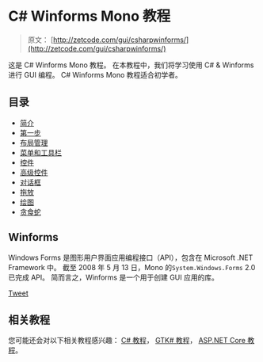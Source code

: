 # C# Winforms Mono 教程

> 原文： [http://zetcode.com/gui/csharpwinforms/](http://zetcode.com/gui/csharpwinforms/)

这是 C# Winforms Mono 教程。 在本教程中，我们将学习使用 C# & Winforms 进行 GUI 编程。 C# Winforms Mono 教程适合初学者。

## 目录



*   [简介](introduction/)
*   [第一步](firststeps/)
*   [布局管理](layout/)
*   [菜单和工具栏](menustoolbars/)
*   [控件](controls/)
*   [高级控件](advancedcontrols/)
*   [对话框](dialogs/)
*   [拖放](dragdrop/)
*   [绘图](painting/)
*   [贪食蛇](snake/)



## Winforms

Windows Forms 是图形用户界面应用编程接口（API），包含在 Microsoft .NET Framework 中。 截至 2008 年 5 月 13 日，Mono 的`System.Windows.Forms` 2.0 已完成 API。 简而言之，Winforms 是一个用于创建 GUI 应用的库。

[Tweet](https://twitter.com/share) 

## 相关教程

您可能还会对以下相关教程感兴趣： [C# 教程](/lang/csharp/)， [GTK# 教程](/gui/gtksharp/)， [ASP.NET Core 教程](/articles/aspnetcore/)。